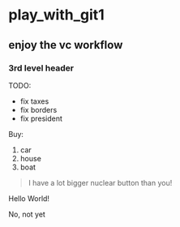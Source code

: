 # play_with_git1
## enjoy the vc workflow
### 3rd level header

TODO:
* fix taxes
* fix borders
* fix president

Buy:
1. car
2. house
2. boat

> I have a lot bigger nuclear button than you!





Hello World!

No, not yet
